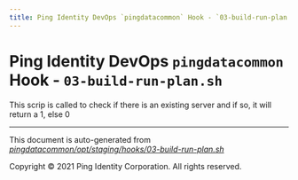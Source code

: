 ```yaml
---
title: Ping Identity DevOps `pingdatacommon` Hook - `03-build-run-plan.sh`
---
```


# Ping Identity DevOps `pingdatacommon` Hook - `03-build-run-plan.sh`
 This scrip is called to check if there is an existing server
 and if so, it will return a 1, else 0

---
This document is auto-generated from _[pingdatacommon/opt/staging/hooks/03-build-run-plan.sh](https://github.com/pingidentity/pingidentity-docker-builds/blob/master/pingdatacommon/opt/staging/hooks/03-build-run-plan.sh)_

Copyright © 2021 Ping Identity Corporation. All rights reserved.
